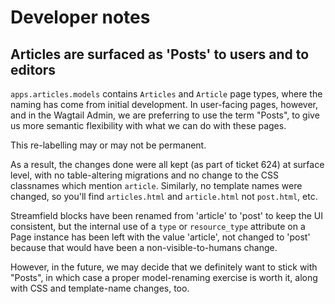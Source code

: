 # Developer notes

## Articles are surfaced as 'Posts' to users and to editors

`apps.articles.models` contains `Articles` and `Article` page types, where the naming has come from initial development. In user-facing pages, however, and in the Wagtail Admin, we are preferring to use the term "Posts", to give us more semantic flexibility with what we can do with these pages.

This re-labelling may or may not be permanent.

As a result, the changes done were all kept (as part of ticket 624) at surface level, with no table-altering migrations and no change to the CSS classnames which mention `article`. Similarly, no template names were changed, so you'll find `articles.html` and `article.html` not `post.html`, etc.

Streamfield blocks have been renamed from 'article' to 'post' to keep the UI consistent, but the internal use of a `type` or `resource_type` attribute on a Page instance has been left with the value 'article', not changed to 'post' because that would have been a non-visible-to-humans change.

However, in the future, we may decide that we definitely want to stick with "Posts", in which case a proper model-renaming exercise is worth it, along with CSS and template-name changes, too.
